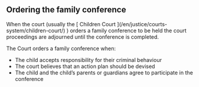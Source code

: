 ##  Ordering the family conference

When the court (usually the [ Children Court ](/en/justice/courts-
system/children-court/) ) orders a family conference to be held the court
proceedings are adjourned until the conference is completed.

The Court orders a family conference when:

  * The child accepts responsibility for their criminal behaviour 
  * The court believes that an action plan should be devised 
  * The child and the child’s parents or guardians agree to participate in the conference 
